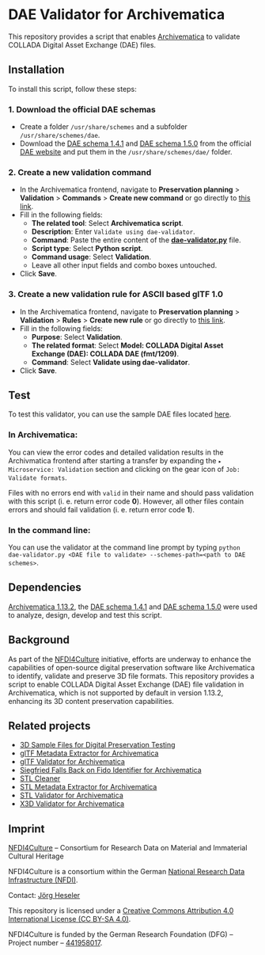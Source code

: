 # DAE Validator for Archivematica

This repository provides a script that enables [Archivematica](https://www.archivematica.org/) to validate COLLADA Digital Asset Exchange (DAE) files.

## Installation

To install this script, follow these steps:

### 1. Download the official DAE schemas

- Create a folder `/usr/share/schemes` and a subfolder `/usr/share/schemes/dae`.
- Download the [DAE schema 1.4.1](https://www.khronos.org/files/collada_schema_1_4_1.xsd) and [DAE schema 1.5.0](https://www.khronos.org/files/collada_schema_1_5_0.xsd) from the official [DAE website](https://www.khronos.org/api/collada) and put them in the `/usr/share/schemes/dae/` folder.

### 2. Create a new validation command

- In the Archivematica frontend, navigate to **Preservation planning** > **Validation** > **Commands** > **Create new command** or go directly to [this link](http://10.10.10.20/fpr/fpcommand/create/).
- Fill in the following fields:
  - **The related tool**: Select **Archivematica script**.
  - **Description**: Enter `Validate using dae-validator`.
  - **Command**: Paste the entire content of the [**dae-validator.py**](./src/dae-validator.py) file.
  - **Script type**: Select **Python script**.
  - **Command usage**: Select **Validation**.
  - Leave all other input fields and combo boxes untouched.
- Click **Save**.

### 3. Create a new validation rule for ASCII based glTF 1.0

- In the Archivematica frontend, navigate to **Preservation planning** > **Validation** > **Rules** > **Create new rule** or go directly to [this link](http://10.10.10.20/fpr/fprule/create/).
- Fill in the following fields:
  - **Purpose**: Select **Validation**.
  - **The related format**: Select **Model: COLLADA Digital Asset Exchange (DAE): COLLADA DAE (fmt/1209)**.
  - **Command**: Select **Validate using dae-validator**.
- Click **Save**.

## Test

To test this validator, you can use the sample DAE files located [here](https://github.com/JoergHeseler/3d-sample-files-for-digital-preservation-testing/tree/main/dae).

### In Archivematica:

You can view the error codes and detailed validation results in the Archivmatica frontend after starting a transfer by expanding the `▸ Microservice: Validation` section and clicking on the gear icon of `Job: Validate formats`.

Files with no errors end with `valid` in their name and should pass validation with this script (i. e. return error code **0**). However, all other files contain errors and should fail validation (i. e. return error code **1**).

### In the command line:

You can use the validator at the command line prompt by typing `python dae-validator.py <DAE file to validate> --schemes-path=<path to DAE schemes>`.

## Dependencies

[Archivematica 1.13.2](https://github.com/artefactual/archivematica/releases/tag/v1.13.2), the [DAE schema 1.4.1](https://www.khronos.org/files/collada-schema-1-4-1.xsd) and [DAE schema 1.5.0](https://www.khronos.org/files/collada-schema-1-5) were used to analyze, design, develop and test this script.

## Background

As part of the [NFDI4Culture](https://nfdi4culture.de/) initiative, efforts are underway to enhance the capabilities of open-source digital preservation software like Archivematica to identify, validate and preserve 3D file formats. This repository provides a script to enable COLLADA Digital Asset Exchange (DAE) file validation in Archivematica, which is not supported by default in version 1.13.2, enhancing its 3D content preservation capabilities.

## Related projects

- [3D Sample Files for Digital Preservation Testing](https://github.com/JoergHeseler/3d-sample-files-for-digital-preservation-testing)
- [glTF Metadata Extractor for Archivematica](https://github.com/JoergHeseler/gltf-metadata-extractor-for-archivematica)
- [glTF Validator for Archivematica](https://github.com/JoergHeseler/gltf-validator-for-archivematica)
- [Siegfried Falls Back on Fido Identifier for Archivematica](https://github.com/JoergHeseler/siegfried-falls-back-on-fido-identifier-for-archivematica)
- [STL Cleaner](https://github.com/JoergHeseler/stl-cleaner)
- [STL Metadata Extractor for Archivematica](https://github.com/JoergHeseler/stl-metadata-extractor-for-archivematica)
- [STL Validator for Archivematica](https://github.com/JoergHeseler/stl-validator-for-archivematica)
- [X3D Validator for Archivematica](https://github.com/JoergHeseler/x3d-validator-for-archivematica)

## Imprint

[NFDI4Culture](https://nfdi4culture.de/) – Consortium for Research Data on Material and Immaterial Cultural Heritage

NFDI4Culture is a consortium within the German [National Research Data Infrastructure (NFDI)](https://www.nfdi.de/).

Contact: [Jörg Heseler](https://orcid.org/0000-0002-1497-627X)

This repository is licensed under a [Creative Commons Attribution 4.0 International License (CC BY-SA 4.0)](https://creativecommons.org/licenses/by-sa/4.0/).

NFDI4Culture is funded by the German Research Foundation (DFG) – Project number – [441958017](https://gepris.dfg.de/gepris/projekt/441958017).
